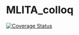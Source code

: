 # MLITA_colloq

[![Coverage Status](https://coveralls.io/repos/github/Fel1-of/MLITA_colloq/badge.svg?branch=main)](https://coveralls.io/github/Fel1-of/MLITA_colloq?branch=main)